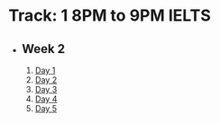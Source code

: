 # Track: 1 8PM to 9PM IELTS

<!-- - ## Week 1

   1. [Day 1](https://www.facebook.com/iCodeguru/videos/1130712708181017)
   2. [Day 2](https://www.facebook.com/iCodeguru/videos/781418787458069)
   3. [Day 3](https://www.facebook.com/iCodeguru/videos/3313025932336084)
   4. [Day 4](https://www.facebook.com/iCodeguru/videos/1646499249436312)
   5. [Day 5](https://www.facebook.com/iCodeguru/videos/1831622987306861) -->

- ## Week 2

   1. [Day 1](https://www.facebook.com/iCodeguru/videos/378199655232072)
   2. [Day 2](https://www.facebook.com/iCodeguru/videos/787695073103330)
   3. [Day 3](https://www.facebook.com/iCodeguru/videos/975288664605980)
   4. [Day 4]()
   5. [Day 5]()

<!-- - ## Week 

   1. [Day 1]()
   2. [Day 2]()
   3. [Day 3]()
   4. [Day 4]()
   5. [Day 5]() -->
